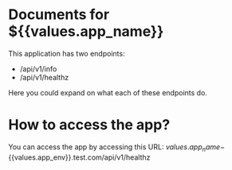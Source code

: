 # Documents for ${{values.app_name}}

This application has two endpoints:
- /api/v1/info
- /api/v1/healthz

Here you could expand on what each of these endpoints do.

# How to access the app?

You can access the app by accessing this URL: ${{values.app_name}}-${{values.app_env}}.test.com/api/v1/healthz